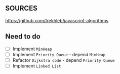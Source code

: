 ## SOURCES

https://github.com/trekhleb/javascript-algorithms

## Need to do

- [ ] Implement `MinHeap`
- [ ] Implement `Priority Queue` - depend `MinHeap`
- [ ] Refactor `Dijkstra code` - depend `Priority Queue`
- [ ] Implement `Linked List`
